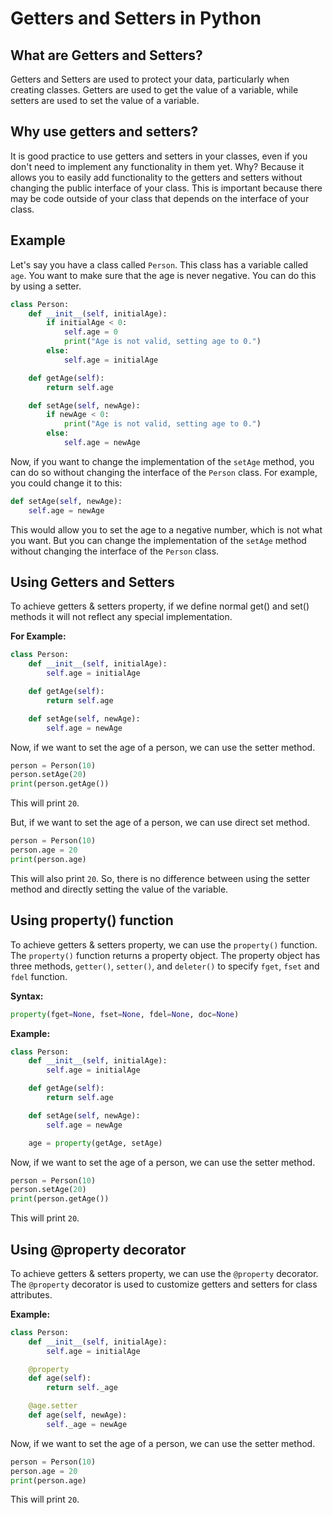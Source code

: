 # Getters and Setters in Python

## What are Getters and Setters?

Getters and Setters are used to protect your data, particularly when creating classes. Getters are used to get the value of a variable, while setters are used to set the value of a variable.

## Why use getters and setters?

It is good practice to use getters and setters in your classes, even if you don't need to implement any functionality in them yet. Why? Because it allows you to easily add functionality to the getters and setters without changing the public interface of your class. This is important because there may be code outside of your class that depends on the interface of your class.

## Example

Let's say you have a class called `Person`. This class has a variable called `age`. You want to make sure that the age is never negative. You can do this by using a setter.

```python
class Person:
    def __init__(self, initialAge):
        if initialAge < 0:
            self.age = 0
            print("Age is not valid, setting age to 0.")
        else:
            self.age = initialAge

    def getAge(self):
        return self.age

    def setAge(self, newAge):
        if newAge < 0:
            print("Age is not valid, setting age to 0.")
        else:
            self.age = newAge
```

Now, if you want to change the implementation of the `setAge` method, you can do so without changing the interface of the `Person` class. For example, you could change it to this:

```python
def setAge(self, newAge):
    self.age = newAge
```

This would allow you to set the age to a negative number, which is not what you want. But you can change the implementation of the `setAge` method without changing the interface of the `Person` class.

## Using Getters and Setters

To achieve getters & setters property, if we define normal get() and set() methods it will not reflect any special implementation. 

**For Example:**

```python
class Person:
    def __init__(self, initialAge):
        self.age = initialAge

    def getAge(self):
        return self.age

    def setAge(self, newAge):
        self.age = newAge
```

Now, if we want to set the age of a person, we can use the setter method. 

```python
person = Person(10)
person.setAge(20)
print(person.getAge())
```

This will print `20`.

But, if we want to set the age of a person, we can use direct set method. 

```python
person = Person(10)
person.age = 20
print(person.age)
```

This will also print `20`. So, there is no difference between using the setter method and directly setting the value of the variable.

## Using property() function

To achieve getters & setters property, we can use the `property()` function. The `property()` function returns a property object. The property object has three methods, `getter()`, `setter()`, and `deleter()` to specify `fget`, `fset` and `fdel` function.

**Syntax:**

```python
property(fget=None, fset=None, fdel=None, doc=None)
```

**Example:**

```python
class Person:
    def __init__(self, initialAge):
        self.age = initialAge

    def getAge(self):
        return self.age

    def setAge(self, newAge):
        self.age = newAge

    age = property(getAge, setAge)
```

Now, if we want to set the age of a person, we can use the setter method. 

```python
person = Person(10)
person.setAge(20)
print(person.getAge())
```

This will print `20`.

## Using @property decorator

To achieve getters & setters property, we can use the `@property` decorator. The `@property` decorator is used to customize getters and setters for class attributes.

**Example:**

```python
class Person:
    def __init__(self, initialAge):
        self.age = initialAge

    @property
    def age(self):
        return self._age

    @age.setter
    def age(self, newAge):
        self._age = newAge
```

Now, if we want to set the age of a person, we can use the setter method. 

```python
person = Person(10)
person.age = 20
print(person.age)
```

This will print `20`.